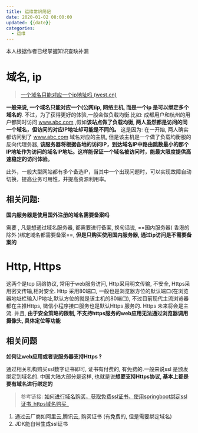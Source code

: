 ```yaml
---
title: 运维常识简记
date: 2020-01-02 08:00:00
updated: {{date}}
categories:
  - 运维
---
```


本人根据作者已经掌握知识查缺补漏

# 域名, ip

> [一个域名只能对应一个ip地址吗 (west.cn)](https://news.west.cn/95973.html)

**一般来说, 一个域名只能对应一个(公网)ip, 网络主机, 而是一个ip 是可以绑定多个域名的**. 不过，为了获得更好的体验,一般会做负载均衡.比如: 成都用户和杭州的用户都同时访问 www.abc.com ,假如**该站点做了负载均衡, 两人虽然都是访问的同一个域名，但访问的对应IP地址却可能是不同的。** 这是因为:  在一开始, 两人确实都访问到了 www.abc.com 域名对应的主机, 但是该主机是一个做了负载均衡服的反向代理务器,  **该服务器将根据各地的访问IP，到达域名IP中路由跳数最小的那个IP地址作为访问的域名IP地址。这样能保证一个域名被访问时，能最大限度提供高速稳定的访问体验。** 

此外，一般大型网站都有多个备选IP，当其中一个出现问题时，可以实现故障自动切换，提高业务可用性，并提高资源利用率。



## 相关问题:

**国内服务器是使用国外注册的域名需要备案吗**

需要 , 凡是想通过域名服务器, 都需要进行备案, 换句话说, ==国内服务器( 香港的除外 )绑定域名都需要备案==, **但是只购买使用国内服务器, 通过ip访问是不需要备案的**



# Http, Https

这两个是tcp 网络协议, 常用于web服务访问, Http采用明文传输, 不安全, Https采用密文传输,相对安全. Http 采用80端口, 一般也是浏览器方位的默认端口(在浏览器地址栏输入IP地址,默认方位的就是该主机的80端口), 不过目前现代主流浏览器都在主推Https, 微信小程序接口服务也是默认Https 服务的. Https 未来将会是主流. 并且,  **由于安全策略的限制, 不支持https服务的web应用无法通过浏览器调用摄像头, 具体定位等功能**  



## 相关问题

**如何让web应用或者说服务器支持Https ?**

通过相关机构购买ssl数字证书即可, 证书有付费的, 有免费的.一般来说ssl 是颁发绑定到域名的. 中国大陆大部分是这样, 也就是说**想要支持Https协议, 基本上都是要有域名进行绑定的**

> 参考链接: [如何进行域名购买，获取免费ssl证书，使用springboot绑定ssl证书_https域名购买_](https://blog.csdn.net/weixin_60387745/article/details/129235006)

1. 通过云厂商如阿里云,腾讯云, 购买证书 (有免费的, 但是需要绑定域名)
2. JDK能自带生成ssl证书
